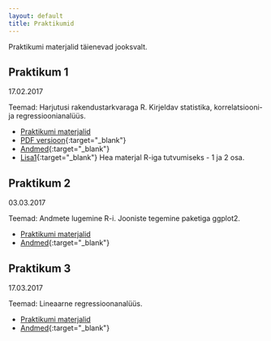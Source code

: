 ```yaml
---
layout: default
title: Praktikumid
---
```


Praktikumi materjalid täienevad jooksvalt.

## Praktikum 1

17.02.2017 

Teemad: Harjutusi rakendustarkvaraga R. Kirjeldav statistika, korrelatsiooni- ja regressioonianalüüs.

* [Praktikumi materjalid](../1praktikum)
* [PDF versioon](https://docs.google.com/viewer?url=https://raw.githubusercontent.com/datamartin/datamartin.github.io/master/_1praktikum/1praktikum17.pdf){:target="_blank"}
* [Andmed](https://drive.google.com/open?id=0B2UdK0gBuiRAQUFZN3JlU1FrYjg){:target="_blank"}
* [Lisa1](http://andmeteadus.github.io/2016/rakendustarkvara_R/#luhike-sissejuhatus){:target="_blank"} Hea materjal R-iga tutvumiseks - 1 ja 2 osa.

## Praktikum 2

03.03.2017 

Teemad: Andmete lugemine R-i. Jooniste tegemine paketiga ggplot2.

* [Praktikumi materjalid](../2praktikum)
* [Andmed](https://drive.google.com/open?id=0B2UdK0gBuiRAeGhtdjI5Qzc4enc){:target="_blank"}

## Praktikum 3

17.03.2017 

Teemad: Lineaarne regressioonanalüüs.

* [Praktikumi materjalid](../3praktikum)
* [Andmed](https://drive.google.com/open?id=0B2UdK0gBuiRAUXNFWm5nYlFXeUE){:target="_blank"}
